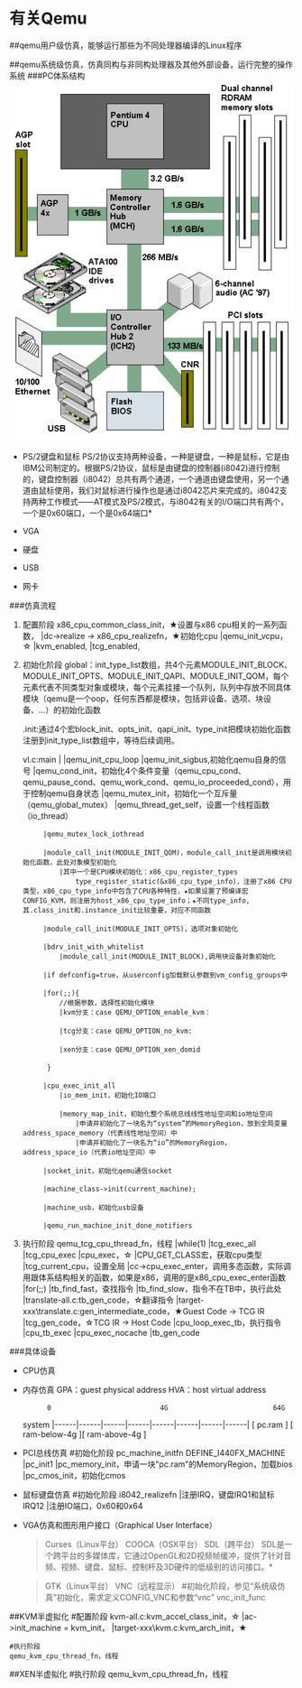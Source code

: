 # 有关Qemu #

##qemu用户级仿真，能够运行那些为不同处理器编译的Linux程序

##qemu系统级仿真，仿真同构与非同构处理器及其他外部设备，运行完整的操作系统 
###PC体系结构
   ![PC体系结构](../doc/pc.gif)

- PS/2键盘和鼠标
PS/2协议支持两种设备，一种是键盘，一种是鼠标，它是由IBM公司制定的。根据PS/2协议，鼠标是由键盘的控制器(i8042)进行控制的，键盘控制器（i8042）总共有两个通道，一个通道由键盘使用，另一个通道由鼠标使用，我们对鼠标进行操作也是通过i8042芯片来完成的。i8042支持两种工作模式——AT模式及PS/2模式，与i8042有关的I/O端口共有两个，一个是0x60端口，一个是0x64端口*

- VGA
- 硬盘
- USB
- 网卡

###仿真流程

1. 配置阶段
	x86_cpu_common_class_init，★设置与x86 cpu相关的一系列函数，
		|dc->realize -> x86_cpu_realizefn，★初始化cpu
							|qemu_init_vcpu，☆
								|kvm_enabled,
								|tcg_enabled,
						
2. 初始化阶段
	global：init_type_list数组，共4个元素MODULE_INIT_BLOCK、MODULE_INIT_OPTS、MODULE_INIT_QAPI、MODULE_INIT_QOM，每个元素代表不同类型对象或模块，每个元素挂接一个队列，队列中存放不同具体模块（qemu是一个oop，任何东西都是模块，包括非设备、选项、块设备、...）的初始化函数
	
	.init:通过4个宏block_init、opts_init、qapi_init、type_init把模块初始化函数注册到init_type_list数组中，等待后续调用。
		
	vl.c:main
			|
			|qemu_init_cpu_loop
				|qemu_init_sigbus,初始化qemu自身的信号
				|qemu_cond_init，初始化4个条件变量（qemu_cpu_cond、qemu_pause_cond、qemu_work_cond、qemu_io_proceeded_cond），用于控制qemu自身状态
				|qemu_mutex_init，初始化一个互斥量（qemu_global_mutex）
				|qemu_thread_get_self，设置一个线程函数（io_thread）
			
			|qemu_mutex_lock_iothread

			|module_call_init(MODULE_INIT_QOM)，module_call_init是调用模块初始化函数，此处对象模型初始化
				|其中一个是CPU模块初始化：x86_cpu_register_types
					type_register_static(&x86_cpu_type_info)，注册了x86 CPU类型，x86_cpu_type_info中包含了CPU各种特性，★如果设置了预编译宏CONFIG_KVM，则注册为host_x86_cpu_type_info；★不同type_info,其.class_init和.instance_init比较重要，对应不同函数 

			|module_call_init(MODULE_INIT_OPTS)，选项对象初始化

			|bdrv_init_with_whitelist
				|module_call_init(MODULE_INIT_BLOCK),调用块设备对象初始化

			|if defconfig=true，从userconfig加载默认参数到vm_config_groups中
			
			|for(;;){
				//根据参数，选择性初始化模块
				|kvm分支：case QEMU_OPTION_enable_kvm：
				
				|tcg分支：case QEMU_OPTION_no_kvm:

				|xen分支：case QEMU_OPTION_xen_domid
					
			 }

			|cpu_exec_init_all
				|io_mem_init，初始化IO端口
				
				|memory_map_init，初始化整个系统总线线性地址空间和io地址空间
					|申请并初始化了一块名为“system”的MemoryRegion，放到全局变量address_space_memory（代表线性地址空间）中
					|申请并初始化了一块名为“io”的MemoryRegion，address_space_io（代表io地址空间）中

			|socket_init，初始化qemu通信socket

			|machine_class->init(current_machine);

			|machine_usb，初始化usb设备

			|qemu_run_machine_init_done_notifiers
		

3. 执行阶段
	qemu_tcg_cpu_thread_fn，线程
		|while(1)
			|tcg_exec_all
				|tcg_cpu_exec
					|cpu_exec，☆
						|CPU_GET_CLASS宏，获取cpu类型
						|tcg_current_cpu，设置全局
						|cc->cpu_exec_enter，调用多态函数，实际调用跟体系结构相关的函数，如果是x86，调用的是x86_cpu_exec_enter函数
						|for(;;)
							|tb_find_fast，查找指令
								|tb_find_slow，指令不在TB中，执行此处
									|translate-all.c:tb_gen_code，☆翻译指令
										|target-xxx\translate.c:gen_intermediate_code，★Guest Code -> TCG IR
										|tcg_gen_code，☆TCG IR -> Host Code
							|cpu_loop_exec_tb，执行指令
								|cpu_tb_exec
								|cpu_exec_nocache
									|tb_gen_code

###具体设备

- CPU仿真

- 内存仿真
	GPA：guest physical address
	HVA：host virtual address
	
			0			  		 		4G							64G
	system	|------|------|------|------|------|------|------|------|
			[    pc.ram   ]
			[         ram-below-4g     ][         ram-above-4g      ]        

- PCI总线仿真
	#初始化阶段
	pc_machine_initfn
		DEFINE_I440FX_MACHINE
			|pc_init1
				|pc_memory_init，申请一块"pc.ram"的MemoryRegion，加载bios
				|pc_cmos_init，初始化cmos

- 鼠标键盘仿真
	#初始化阶段
	i8042_realizefn
		|注册IRQ，键盘IRQ1和鼠标IRQ12
		|注册IO端口，0x60和0x64

- VGA仿真和图形用户接口（Graphical User Interface）
	> Curses（Linux平台）
	> COOCA（OSX平台）
	> SDL（跨平台）
	  SDL是一个跨平台的多媒体库，它通过OpenGL和2D视频帧缓冲，提供了针对音频、视频、键盘、鼠标、控制杆及3D硬件的低级别的访问接口。*

	> GTK（Linux平台）
	> VNC（远程显示）
		#初始化阶段，参见“系统级仿真”初始化，需求定义CONFIG_VNC和参数“vnc”
		vnc_init_func

##KVM半虚拟化
	#配置阶段
	kvm-all.c:kvm_accel_class_init，☆
		|ac->init_machine = kvm_init，
			|target-xxx\kvm.c:kvm_arch_init，★

	#执行阶段
	qemu_kvm_cpu_thread_fn，线程

##XEN半虚拟化
	#执行阶段
	qemu_kvm_cpu_thread_fn，线程
